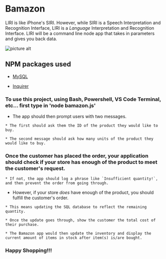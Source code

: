 # Bamazon

LIRI is like iPhone's SIRI. However, while SIRI is a Speech Interpretation and Recognition Interface, LIRI is a _Language_ Interpretation and Recognition Interface. LIRI will be a command line node app that takes in parameters and gives you back data.

 ![picture alt](http://i37.photobucket.com/albums/e81/michaelxiong_/For%20School/bamazonGIF_zpsw5btjmlx.gif)

## NPM packages used

   * [MySQL](https://www.npmjs.com/package/mysql)

   * [Inquirer](https://www.npmjs.com/package/inquirer)
   
### To use this project, using Bash, Powershell, VS Code Terminal, etc... first type in 'node bamazon.js'

   * The app should then prompt users with two messages.

    * The first should ask them the ID of the product they would like to buy.
    
    * The second message should ask how many units of the product they would like to buy.
    
### Once the customer has placed the order, your application should check if your store has enough of the product to meet the customer's request.
   
    * If not, the app should log a phrase like `Insufficient quantity!`, and then prevent the order from going through.
    
   * However, if your store _does_ have enough of the product, you should fulfill the customer's order.
   
    * This means updating the SQL database to reflect the remaining quantity.
    
    * Once the update goes through, show the customer the total cost of their purchase.
    
    * The Bamazon app would then update the inventory and display the current amount of items in stock after item(s) is/are bought.
    
### Happy Shopping!!!
